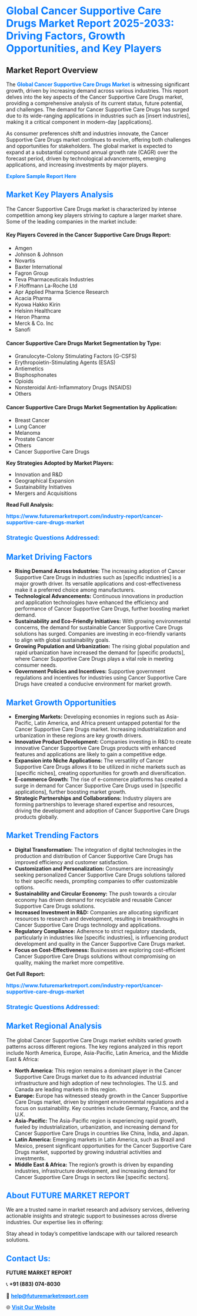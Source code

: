 <h1 style="color: #007BFF;">Global Cancer Supportive Care Drugs Market Report 2025-2033: Driving Factors, Growth Opportunities, and Key Players</h1>

<section id="overview">
<h2>Market Report Overview</h2>
<p>The <a href="https://www.futuremarketreport.com/industry-report/cancer-supportive-care-drugs-market" style="color: #007BFF; text-decoration: none;"><strong>Global Cancer Supportive Care Drugs Market</strong></a> is witnessing significant growth, driven by increasing demand across various industries. This report delves into the key aspects of the Cancer Supportive Care Drugs market, providing a comprehensive analysis of its current status, future potential, and challenges. The demand for Cancer Supportive Care Drugs has surged due to its wide-ranging applications in industries such as [insert industries], making it a critical component in modern-day [applications].</p>
<p>As consumer preferences shift and industries innovate, the Cancer Supportive Care Drugs market continues to evolve, offering both challenges and opportunities for stakeholders. The global market is expected to expand at a substantial compound annual growth rate (CAGR) over the forecast period, driven by technological advancements, emerging applications, and increasing investments by major players.</p>
</section>

<section id="overview">
<p><a href="https://www.futuremarketreport.com/request-sample/reportId=126951" style="color: #007BFF; text-decoration: none;"><strong>Explore Sample Report Here</strong></a></p>
</section>

<section id="key-players">
<h2 style="color: #007BFF;">Market Key Players Analysis</h2>
<p>The Cancer Supportive Care Drugs market is characterized by intense competition among key players striving to capture a larger market share. Some of the leading companies in the market include:</p>
<h4>Key Players Covered in the Cancer Supportive Care Drugs Report:</h4>
<ul><li>Amgen</li><li>Johnson &amp; Johnson</li><li>Novartis</li><li>Baxter International</li><li>Fagron Group</li><li>Teva Pharmaceuticals Industries</li><li>F.Hoffmann La-Roche Ltd</li><li>Apr Applied Pharma Science Research</li><li>Acacia Pharma</li><li>Kyowa Hakko Kirin</li><li>Helsinn Healthcare</li><li>Heron Pharma</li><li>Merck &amp; Co. Inc</li><li>Sanofi</li></ul>
<h4>Cancer Supportive Care Drugs Market Segmentation by Type:</h4>
<ul><li>Granulocyte-Colony Stimulating Factors (G-CSFS)</li><li>Erythropoietin-Stimulating Agents (ESAS)</li><li>Antiemetics</li><li>Bisphosphonates</li><li>Opioids</li><li>Nonsteroidal Anti-Inflammatory Drugs (NSAIDS)</li><li>Others</li></ul>

<h4>Cancer Supportive Care Drugs Market Segmentation by Application:</h4>
<ul><li>Breast Cancer</li><li>Lung Cancer</li><li>Melanoma</li><li>Prostate Cancer</li><li>Others</li><li>Cancer Supportive Care Drugs</li></ul>
<p><strong>Key Strategies Adopted by Market Players:</strong></p>
<ul>
<li>Innovation and R&D</li>
<li>Geographical Expansion</li>
<li>Sustainability Initiatives</li>
<li>Mergers and Acquisitions</li>
</ul>
</section>

<section>
<p><strong>Read Full Analysis: </strong></p><a href="https://www.futuremarketreport.com/industry-report/cancer-supportive-care-drugs-market" style="color: #007BFF; text-decoration: none;"><strong>https://www.futuremarketreport.com/industry-report/cancer-supportive-care-drugs-market</strong></a>
<h3 style="color: #007BFF;">Strategic Questions Addressed:</h3>
</section>

<section id="driving-factors">
<h2 style="color: #007BFF;">Market Driving Factors</h2>
<ul>
<li><strong>Rising Demand Across Industries:</strong> The increasing adoption of Cancer Supportive Care Drugs in industries such as [specific industries] is a major growth driver. Its versatile applications and cost-effectiveness make it a preferred choice among manufacturers.</li>
<li><strong>Technological Advancements:</strong> Continuous innovations in production and application technologies have enhanced the efficiency and performance of Cancer Supportive Care Drugs, further boosting market demand.</li>
<li><strong>Sustainability and Eco-Friendly Initiatives:</strong> With growing environmental concerns, the demand for sustainable Cancer Supportive Care Drugs solutions has surged. Companies are investing in eco-friendly variants to align with global sustainability goals.</li>
<li><strong>Growing Population and Urbanization:</strong> The rising global population and rapid urbanization have increased the demand for [specific products], where Cancer Supportive Care Drugs plays a vital role in meeting consumer needs.</li>
<li><strong>Government Policies and Incentives:</strong> Supportive government regulations and incentives for industries using Cancer Supportive Care Drugs have created a conducive environment for market growth.</li>
</ul>
</section>

<section id="growth-opportunities">
<h2 style="color: #007BFF;">Market Growth Opportunities</h2>
<ul>
<li><strong>Emerging Markets:</strong> Developing economies in regions such as Asia-Pacific, Latin America, and Africa present untapped potential for the Cancer Supportive Care Drugs market. Increasing industrialization and urbanization in these regions are key growth drivers.</li>
<li><strong>Innovative Product Development:</strong> Companies investing in R&D to create innovative Cancer Supportive Care Drugs products with enhanced features and applications are likely to gain a competitive edge.</li>
<li><strong>Expansion into Niche Applications:</strong> The versatility of Cancer Supportive Care Drugs allows it to be utilized in niche markets such as [specific niches], creating opportunities for growth and diversification.</li>
<li><strong>E-commerce Growth:</strong> The rise of e-commerce platforms has created a surge in demand for Cancer Supportive Care Drugs used in [specific applications], further boosting market growth.</li>
<li><strong>Strategic Partnerships and Collaborations:</strong> Industry players are forming partnerships to leverage shared expertise and resources, driving the development and adoption of Cancer Supportive Care Drugs products globally.</li>
</ul>
</section>

<section id="trending-factors">
<h2 style="color: #007BFF;">Market Trending Factors</h2>
<ul>
<li><strong>Digital Transformation:</strong> The integration of digital technologies in the production and distribution of Cancer Supportive Care Drugs has improved efficiency and customer satisfaction.</li>
<li><strong>Customization and Personalization:</strong> Consumers are increasingly seeking personalized Cancer Supportive Care Drugs solutions tailored to their specific needs, prompting companies to offer customizable options.</li>
<li><strong>Sustainability and Circular Economy:</strong> The push towards a circular economy has driven demand for recyclable and reusable Cancer Supportive Care Drugs solutions.</li>
<li><strong>Increased Investment in R&D:</strong> Companies are allocating significant resources to research and development, resulting in breakthroughs in Cancer Supportive Care Drugs technology and applications.</li>
<li><strong>Regulatory Compliance:</strong> Adherence to strict regulatory standards, particularly in industries like [specific industries], is influencing product development and quality in the Cancer Supportive Care Drugs market.</li>
<li><strong>Focus on Cost-Effectiveness:</strong> Businesses are exploring cost-efficient Cancer Supportive Care Drugs solutions without compromising on quality, making the market more competitive.</li>
</ul>
</section>

<section>
<p><strong>Get Full Report: </strong></p><a href="https://www.futuremarketreport.com/industry-report/cancer-supportive-care-drugs-market" style="color: #007BFF; text-decoration: none;"><strong>https://www.futuremarketreport.com/industry-report/cancer-supportive-care-drugs-market</strong></a>
<h3 style="color: #007BFF;">Strategic Questions Addressed:</h3>
</section>


<section id="regional-analysis">
<h2 style="color: #007BFF;">Market Regional Analysis</h2>
<p>The global Cancer Supportive Care Drugs market exhibits varied growth patterns across different regions. The key regions analyzed in this report include North America, Europe, Asia-Pacific, Latin America, and the Middle East & Africa:</p>
<ul>
<li><strong>North America:</strong> This region remains a dominant player in the Cancer Supportive Care Drugs market due to its advanced industrial infrastructure and high adoption of new technologies. The U.S. and Canada are leading markets in this region.</li>
<li><strong>Europe:</strong> Europe has witnessed steady growth in the Cancer Supportive Care Drugs market, driven by stringent environmental regulations and a focus on sustainability. Key countries include Germany, France, and the U.K.</li>
<li><strong>Asia-Pacific:</strong> The Asia-Pacific region is experiencing rapid growth, fueled by industrialization, urbanization, and increasing demand for Cancer Supportive Care Drugs in countries like China, India, and Japan.</li>
<li><strong>Latin America:</strong> Emerging markets in Latin America, such as Brazil and Mexico, present significant opportunities for the Cancer Supportive Care Drugs market, supported by growing industrial activities and investments.</li>
<li><strong>Middle East & Africa:</strong> The region’s growth is driven by expanding industries, infrastructure development, and increasing demand for Cancer Supportive Care Drugs in sectors like [specific sectors].</li>
</ul>
</section>

<footer>
<h2 style="color: #007BFF;">About FUTURE MARKET REPORT</h2>
<p>We are a trusted name in market research and advisory services, delivering actionable insights and strategic support to businesses across diverse industries. Our expertise lies in offering:</p>

<p>Stay ahead in today’s competitive landscape with our tailored research solutions.</p>

<h2 style="color: #007BFF;">Contact Us:</h2>
<p><strong>FUTURE MARKET REPORT</strong></p>
<p>📞 <strong>+91 (883) 074-8030</strong></p>
<p>📧 <strong><a href="mailto:help@futuremarketreport.com" style="color: #007BFF;">help@futuremarketreport.com</a></strong></p>
<p>🌐 <strong><a href="https://www.futuremarketreport.com/" style="color: #007BFF;">Visit Our Website</a></strong></p>
</footer>